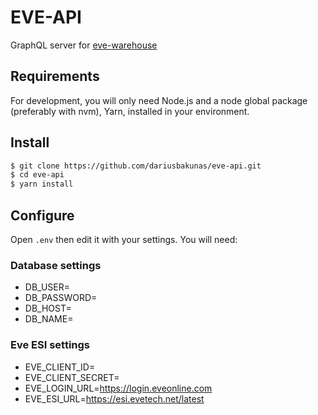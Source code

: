 # EVE-API

GraphQL server for [eve-warehouse](https://github.com/dariusbakunas/eve-warehouse)

## Requirements

For development, you will only need Node.js and a node global package (preferably with nvm), Yarn, installed in your environment.

## Install

```bash
$ git clone https://github.com/dariusbakunas/eve-api.git
$ cd eve-api
$ yarn install
```

## Configure

Open `.env` then edit it with your settings. You will need:

### Database settings

- DB_USER=
- DB_PASSWORD=
- DB_HOST=
- DB_NAME=

### Eve ESI settings

- EVE_CLIENT_ID=
- EVE_CLIENT_SECRET=
- EVE_LOGIN_URL=https://login.eveonline.com
- EVE_ESI_URL=https://esi.evetech.net/latest
